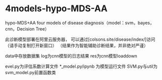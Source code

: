 # 4models-hypo-MDS-AA

hypo-MDS+AA four models of disease diagnosis（model：svm，bayes，cnn，Decision Tree）

此诊断模型部署在阿里云服务器，
可以通过[colsons.site/disease/index/]访问（请手动复制打开新窗口）
（结果作为智能辅助诊断结果，并非绝对严谨）

data中存放数据集
log为cnn模型的日志结果
res为cnn模型loaddown

evel.py为评估系数计算文件
*_model.py/ipynb 为模型运行文件
SVM.py与util为svm_model.py前置函数类
